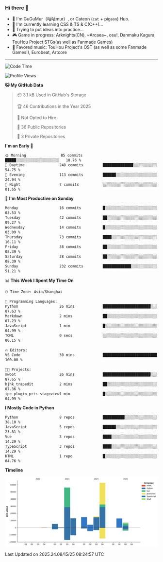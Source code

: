 ### Hi there 👋

- 🧐 I'm GuGuMur（咕咕mur）, or Cateon (`cat` + pig`eon`) Huo.
- 🌱 I'm currently learning CSS & TS & C(C++)...
- 🤔 Trying to put ideas into practice...
- 🎮 Game in progress: Arknights(CN), ~Arcaea~, osu!, Danmaku Kagura, TouHou Project STGs(as well as Fanmade Games)
- 🎵 Favored music: TouHou Project's OST (as well as some Fanmade Games!), Eurobeat, Artcore

----
<!--START_SECTION:waka-->
![Code Time](http://img.shields.io/badge/Code%20Time-52%20hrs%2014%20mins-blue)

![Profile Views](http://img.shields.io/badge/Profile%20Views-6-blue)

**🐱 My GitHub Data** 

> 📦 3.1 kB Used in GitHub's Storage 
 > 
> 🏆 46 Contributions in the Year 2025
 > 
> 🚫 Not Opted to Hire
 > 
> 📜 36 Public Repositories 
 > 
> 🔑 3 Private Repositories 
 > 
**I'm an Early 🐤** 

```text
🌞 Morning                85 commits          █████░░░░░░░░░░░░░░░░░░░░   18.76 % 
🌆 Daytime                248 commits         ██████████████░░░░░░░░░░░   54.75 % 
🌃 Evening                113 commits         ██████░░░░░░░░░░░░░░░░░░░   24.94 % 
🌙 Night                  7 commits           ░░░░░░░░░░░░░░░░░░░░░░░░░   01.55 % 
```
📅 **I'm Most Productive on Sunday** 

```text
Monday                   16 commits          █░░░░░░░░░░░░░░░░░░░░░░░░   03.53 % 
Tuesday                  42 commits          ██░░░░░░░░░░░░░░░░░░░░░░░   09.27 % 
Wednesday                14 commits          █░░░░░░░░░░░░░░░░░░░░░░░░   03.09 % 
Thursday                 73 commits          ████░░░░░░░░░░░░░░░░░░░░░   16.11 % 
Friday                   38 commits          ██░░░░░░░░░░░░░░░░░░░░░░░   08.39 % 
Saturday                 38 commits          ██░░░░░░░░░░░░░░░░░░░░░░░   08.39 % 
Sunday                   232 commits         █████████████░░░░░░░░░░░░   51.21 % 
```


📊 **This Week I Spent My Time On** 

```text
🕑︎ Time Zone: Asia/Shanghai

💬 Programming Languages: 
Python                   26 mins             ██████████████████████░░░   87.63 % 
Markdown                 2 mins              ██░░░░░░░░░░░░░░░░░░░░░░░   07.23 % 
JavaScript               1 min               █░░░░░░░░░░░░░░░░░░░░░░░░   04.99 % 
TOML                     0 secs              ░░░░░░░░░░░░░░░░░░░░░░░░░   00.15 % 

🔥 Editors: 
VS Code                  30 mins             █████████████████████████   100.00 % 

🐱‍💻 Projects: 
mwbot                    26 mins             ██████████████████████░░░   87.65 % 
hjhk_trapedit            2 mins              ██░░░░░░░░░░░░░░░░░░░░░░░   07.36 % 
ipe-plugin-prts-stageview1 min               █░░░░░░░░░░░░░░░░░░░░░░░░   04.99 % 
```

**I Mostly Code in Python** 

```text
Python                   8 repos             ██████████░░░░░░░░░░░░░░░   38.10 % 
JavaScript               5 repos             ██████░░░░░░░░░░░░░░░░░░░   23.81 % 
Vue                      3 repos             ████░░░░░░░░░░░░░░░░░░░░░   14.29 % 
TypeScript               3 repos             ████░░░░░░░░░░░░░░░░░░░░░   14.29 % 
HTML                     1 repo              █░░░░░░░░░░░░░░░░░░░░░░░░   04.76 % 
```



**Timeline**

![Lines of Code chart](https://raw.githubusercontent.com/GuGuMur/GuGuMur/main/assets/bar_graph.png)


 Last Updated on 2025.24.08/15/25 08:24:57 UTC
<!--END_SECTION:waka-->

<!-- ![Metrics](https://metrics.lecoq.io/GuGuMur?template=classic&config.timezone=Asia%2FShanghai) -->
